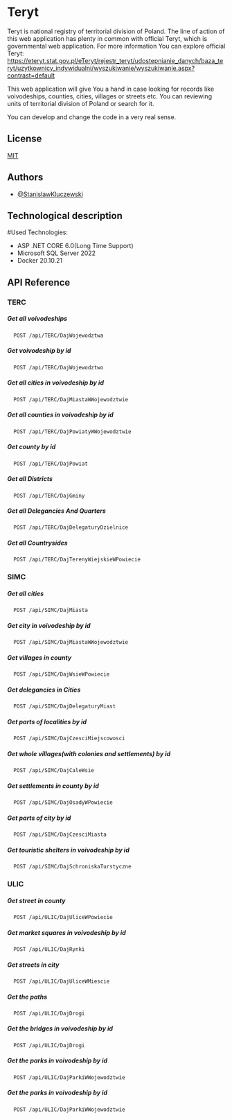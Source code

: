 # Teryt

 Teryt is national registry of territorial division of Poland. The line of action of this web application has plenty in common with official Teryt, which is governmental web application. For more information You can explore official Teryt:
  https://eteryt.stat.gov.pl/eTeryt/rejestr_teryt/udostepnianie_danych/baza_teryt/uzytkownicy_indywidualni/wyszukiwanie/wyszukiwanie.aspx?contrast=default
 
 This web application will give You a hand in case looking for records like voivodeships, counties, cities, villages or streets etc.
 You can reviewing units of territorial division of Poland or search for it.

You can develop and change the code in a very real sense.

## License

[MIT](https://choosealicense.com/licenses/mit/)


## Authors

- [@StanislawKluczewski](https://github.com/StanislawKluczewski)


## Technological description

#Used Technologies:

- ASP .NET CORE 6.0(Long Time Support)
- Microsoft SQL Server 2022
- Docker 20.10.21


## API Reference

### TERC 
##### Get all voivodeships

```http
  POST /api/TERC/DajWojewodztwa
```
##### Get voivodeship by id

```http
  POST /api/TERC/DajWojewodztwo
```

##### Get all cities in voivodeship by id

```http
  POST /api/TERC/DajMiastaWWojewodztwie
```

##### Get all counties in voivodeship by id

```http
  POST /api/TERC/DajPowiatyWWojewodztwie
```


##### Get county by id

```http
  POST /api/TERC/DajPowiat
```

##### Get all Districts

```http
  POST /api/TERC/DajGminy
```

##### Get all Delegancies And Quarters

```http
  POST /api/TERC/DajDelegaturyDzielnice
```

##### Get all Countrysides

```http
  POST /api/TERC/DajTerenyWiejskieWPowiecie
```

### SIMC

##### Get all cities

```http
  POST /api/SIMC/DajMiasta
```

##### Get city in voivodeship by id

```http
  POST /api/SIMC/DajMiastaWWojewodztwie
```

##### Get villages in county

```http
  POST /api/SIMC/DajWsieWPowiecie
```

##### Get delegancies in Cities

```http
  POST /api/SIMC/DajDelegaturyMiast
```

##### Get parts of localities by id

```http
  POST /api/SIMC/DajCzesciMiejscowosci
```

##### Get whole villages(with colonies and settlements) by id

```http
  POST /api/SIMC/DajCaleWsie
```

##### Get settlements in county by id

```http
  POST /api/SIMC/DajOsadyWPowiecie
```

##### Get parts of city by id

```http
  POST /api/SIMC/DajCzesciMiasta
```

##### Get touristic shelters in voivodeship by id

```http
  POST /api/SIMC/DajSchroniskaTurstyczne
```

### ULIC

##### Get street in county

```http
  POST /api/ULIC/DajUliceWPowiecie
```

##### Get market squares in voivodeship by id

```http
  POST /api/ULIC/DajRynki
```

##### Get streets in city

```http
  POST /api/ULIC/DajUliceWMiescie
```

##### Get the paths

```http
  POST /api/ULIC/DajDrogi
```

##### Get the bridges in voivodeship by id

```http
  POST /api/ULIC/DajDrogi
```

##### Get the parks in voivodeship by id

```http
  POST /api/ULIC/DajParkiWWojewodztwie
```

##### Get the parks in voivodeship by id

```http
  POST /api/ULIC/DajParkiWWojewodztwie
```

